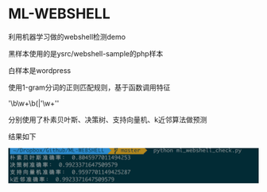 # ML-WEBSHELL

利用机器学习做的webshell检测demo

黑样本使用的是ysrc/webshell-sample的php样本

白样本是wordpress



使用1-gram分词的正则匹配规则，基于函数调用特征

'\b\w+\b\(|\'\w+\''

分别使用了朴素贝叶斯、决策树、支持向量机、k近邻算法做预测

结果如下

![ml-webshell](https://github.com/zerokeeper/ML-WEBSHELL/blob/master/ml-webshell.png)
